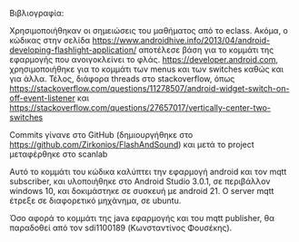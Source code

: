 Βιβλιογραφία:

Χρησιμοποιήθηκαν οι σημειώσεις του μαθήματος από το eclass.
Ακόμα, ο κώδικας στην σελίδα https://www.androidhive.info/2013/04/android-developing-flashlight-application/ αποτέλεσε βάση για το κομμάτι της εφαρμογής που ανοιγοκλείνει το φλάς.
https://developer.android.com, χρησιμοποιήθηκε για το κομμάτι των menus και των switches καθώς και για άλλα.
Τέλος, διάφορα threads στο stackoverflow, όπως https://stackoverflow.com/questions/11278507/android-widget-switch-on-off-event-listener και https://stackoverflow.com/questions/27657017/vertically-center-two-switches


Commits γίνανε στο GitHub (δημιουργήθηκε στο https://github.com/Zirkonios/FlashAndSound) και μετά το project μεταφέρθηκε στο scanlab

Αυτό το κομμάτι του κώδικα καλύπτει την εφαρμογή android και τον mqtt subscriber, και υλοποιήθηκε στο Android Studio 3.0.1, σε περιβάλλον windows 10, και δοκιμάστηκε σε συσκευή με android 21. Ο server mqtt έτρεξε σε διαφορετικό μηχάνημα, σε ubuntu. 

Όσο αφορά το κομμάτι της java εφαρμογής και του mqtt publisher, θα παραδοθεί από τον sdi1100189 (Κωνσταντίνος Φουσέκης).
